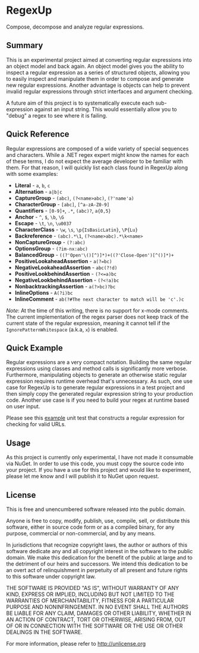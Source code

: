 # RegexUp
Compose, decompose and analyze regular expressions.

## Summary
This is an experimental project aimed at converting regular expressions into an object model and back again. An object model gives you the ability to inspect a regular expression as a series of structured objects, allowing you to easily inspect and manipulate them in order to compose and generate new regular expressions. Another advantage is objects can help to prevent invalid regular expressions through strict interfaces and argument checking.

A future aim of this project is to systematically execute each sub-expression against an input string. This would essentially allow you to "debug" a regex to see where it is failing.

## Quick Reference
Regular expressions are composed of a wide variety of special sequences and characters. While a .NET regex expert might know the names for each of these terms, I do not expect the average developer to be familiar with them. For that reason, I will quickly list each class found in RegexUp along with some examples:

* **Literal** - `a`, `b`, `c`
* **Alternation** - `a|b|c`
* **CaptureGroup** - `(abc)`, `(?<name>abc)`, `(?'name'a)`
* **CharacterGroup** - `[abc]`, `[^a-zA-Z0-9]`
* **Quantifiers** - `[0-9]+`, `.*`, `(abc)?`, `a{0,5}`
* **Anchor** - `^`, `$`, `\b`, `\G`
* **Escape** - `\t`, `\n`, `\u0037`
* **CharacterClass** - `\w`, `\s`, `\p{IsBasicLatin}`, `\P{Lu}`
* **Backreference** - `(abc).*\1`, `(?<name>abc).*\k<name>`
* **NonCaptureGroup** - `(?:abc)`
* **OptionsGroup** - `(?im-nx:abc)`
* **BalancedGroup** - `((?'Open'\()[^)]*)+((?'Close-Open')[^()]*)+`
* **PositiveLookaheadAssertion** - `a(?=bc)`
* **NegativeLookaheadAssertion** - `abc(?!d)`
* **PositiveLookbehindAssertion** - `(?<=a)bc`
* **NegativeLookbehindAssertion** - `(?<!a)bc`
* **NonbacktrackingAssertion** - `a(?>bc)?bc`
* **InlineOptions** - `A(?i)bc`
* **InlineComment** - `ab(?#The next character to match will be 'c'.)c`

*Note*: At the time of this writing, there is no support for x-mode comments. The current implementation of the regex parser does not keep track of the current state of the regular expression, meaning it cannot tell if the `IgnorePatternWhitespace` (a.k.a, `x`) is enabled.

## Quick Example
Regular expressions are a very compact notation. Building the same regular expressions using classes and method calls is significantly more verbose. Furthermore, manipulating objects to generate an otherwise static regular expression requires runtime overhead that's unnecessary. As such, one use case for RegexUp is to generate regular expressions in a test project and then simply copy the generated regular expression string to your production code. Another use case is if you need to build your regex at runtime based on user input.

Please see this [example](https://github.com/jehugaleahsa/RegexUp/blob/master/RegexUp.Tests/RealWorldTester.cs#L9) unit test that constructs a regular expression for checking for valid URLs.

## Usage
As this project is currently only experimental, I have not made it consumable via NuGet. In order to use this code, you must copy the source code into your project. If you have a use for this project and would like to experiment, please let me know and I will publish it to NuGet upon request.

## License
This is free and unencumbered software released into the public domain.

Anyone is free to copy, modify, publish, use, compile, sell, or
distribute this software, either in source code form or as a compiled
binary, for any purpose, commercial or non-commercial, and by any
means.

In jurisdictions that recognize copyright laws, the author or authors
of this software dedicate any and all copyright interest in the
software to the public domain. We make this dedication for the benefit
of the public at large and to the detriment of our heirs and
successors. We intend this dedication to be an overt act of
relinquishment in perpetuity of all present and future rights to this
software under copyright law.

THE SOFTWARE IS PROVIDED "AS IS", WITHOUT WARRANTY OF ANY KIND,
EXPRESS OR IMPLIED, INCLUDING BUT NOT LIMITED TO THE WARRANTIES OF
MERCHANTABILITY, FITNESS FOR A PARTICULAR PURPOSE AND NONINFRINGEMENT.
IN NO EVENT SHALL THE AUTHORS BE LIABLE FOR ANY CLAIM, DAMAGES OR
OTHER LIABILITY, WHETHER IN AN ACTION OF CONTRACT, TORT OR OTHERWISE,
ARISING FROM, OUT OF OR IN CONNECTION WITH THE SOFTWARE OR THE USE OR
OTHER DEALINGS IN THE SOFTWARE.

For more information, please refer to <http://unlicense.org>
